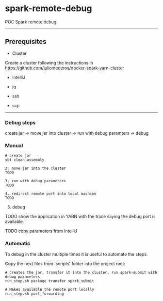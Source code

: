 # spark-remote-debug

POC Spark remote debug

---

## Prerequisites

- Cluster

Create a cluster following the instructions in https://github.com/juliomederos/docker-spark-yarn-cluster

- IntelliJ

- jq
- ssh
- scp

---

### Debug steps

create jar -> move jar into cluster -> run with debug paramters -> debug 

### Manual 

```
# create jar
sbt clean assembly

2. move jar into the cluster
TODO

3. run with debug parameters
TODO

4. redirect remote port into local machine
TODO
```

5. debug

TODO show the application in YARN with the trace saying the debug port is available.

TODO copy parameters from IntelliJ

### Automatic

To debug in the cluster multiple times it is useful to automate the steps.

Copy the next files from 'scripts' folder into the project root:

```
# Creates the jar, transfer it into the cluster, run spark-submit with debug parameters
run_step.sh package transfer spark_submit 
```

```
# Makes available the remote port locally
run_step.sh porf_forwarding
```



